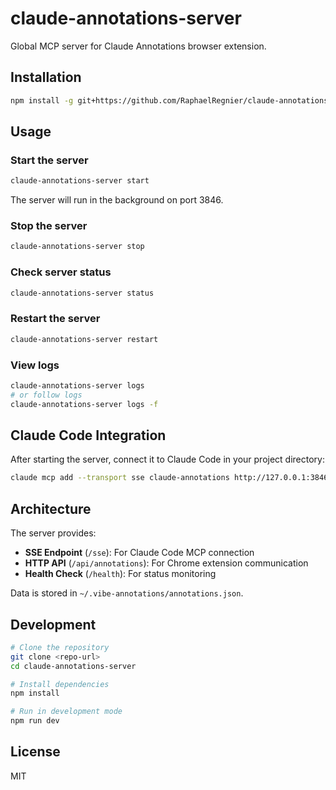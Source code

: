 # claude-annotations-server

Global MCP server for Claude Annotations browser extension.

## Installation

```bash
npm install -g git+https://github.com/RaphaelRegnier/claude-annotations-server.git
```

## Usage

### Start the server

```bash
claude-annotations-server start
```

The server will run in the background on port 3846.

### Stop the server

```bash
claude-annotations-server stop
```

### Check server status

```bash
claude-annotations-server status
```

### Restart the server

```bash
claude-annotations-server restart
```

### View logs

```bash
claude-annotations-server logs
# or follow logs
claude-annotations-server logs -f
```

## Claude Code Integration

After starting the server, connect it to Claude Code in your project directory:

```bash
claude mcp add --transport sse claude-annotations http://127.0.0.1:3846/sse
```

## Architecture

The server provides:
- **SSE Endpoint** (`/sse`): For Claude Code MCP connection
- **HTTP API** (`/api/annotations`): For Chrome extension communication
- **Health Check** (`/health`): For status monitoring

Data is stored in `~/.vibe-annotations/annotations.json`.

## Development

```bash
# Clone the repository
git clone <repo-url>
cd claude-annotations-server

# Install dependencies
npm install

# Run in development mode
npm run dev
```

## License

MIT